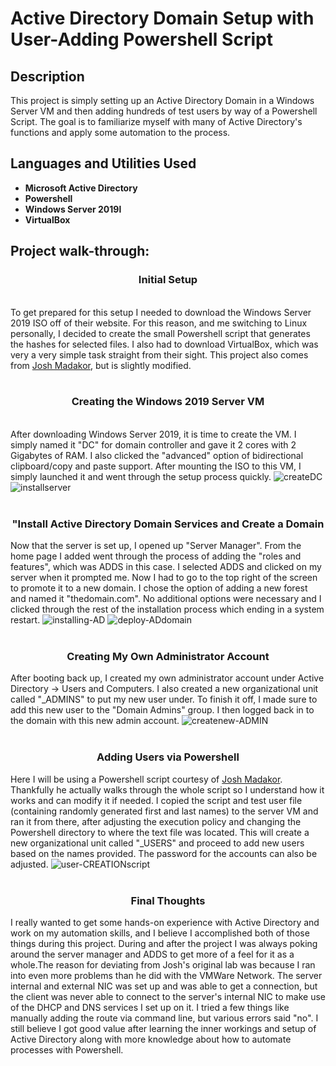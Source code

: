 <h1>Active Directory Domain Setup with User-Adding Powershell Script</h1>

<h2>Description</h2>
This project is simply setting up an Active Directory Domain in a Windows Server VM and then adding hundreds of test users by way of a Powershell Script. The goal is to familiarize myself with many of Active Directory's functions and apply some automation to the process.
<br />


<h2>Languages and Utilities Used</h2>

- <b>Microsoft Active Directory</b> 
- <b>Powershell</b>
- <b>Windows Server 2019l</b>
- <b>VirtualBox</b>

<h2>Project walk-through:</h2>

<p>
<h3 align="center">Initial Setup</h3> <br/>
To get prepared for this setup I needed to download the Windows Server 2019 ISO off of their website. For this reason, and me switching to Linux personally, I decided to create the small Powershell script that generates the hashes for selected files. I also had to download VirtualBox, which was very a very simple task straight from their sight. This project also comes from <a href="https://www.youtube.com/@JoshMadakor">Josh Madakor</a>, but is slightly modified.
<br />
<br />
<h3 align="center">Creating the Windows 2019 Server VM</h3> <br/>
After downloading Windows Server 2019, it is time to create the VM. I simply named it "DC" for domain controller and gave it 2 cores with 2 Gigabytes of RAM. I also clicked the "advanced" option of bidirectional clipboard/copy and paste support. After mounting the ISO to this VM, I simply launched it and went through the setup process quickly.
<img src="https://i.ibb.co/3zfMK7J/createDC.png" alt="createDC" border="0">
<img src="https://i.ibb.co/YBRtbqx/installserver.png" alt="installserver" border="0">
<br />
<br />
 <h3 align="center"> "Install Active Directory Domain Services and Create a Domain</h3>
Now that the server is set up, I opened up "Server Manager". From the home page I added went through the process of adding the "roles and features", which was ADDS in this case. I selected ADDS and clicked on my server when it prompted me. Now I had to go to the top right of the screen to promote it to a new domain. I chose the option of adding a new forest and named it "thedomain.com". No additional options were necessary and I clicked through the rest of the installation process which ending in a system restart.
<img src="https://i.ibb.co/80ySMbZ/installing-AD.png" alt="installing-AD" border="0">
<img src="https://i.ibb.co/zGRDX8k/deploy-ADdomain.png" alt="deploy-ADdomain" border="0">
 <br />
 <br />
<h3 align="center"> Creating My Own Administrator Account </h3>
After booting back up, I created my own administrator account under Active Directory -> Users and Computers. I also created a new organizational unit called "_ADMINS" to put my new user under. To finish it off, I made sure to add this new user to the "Domain Admins" group. I then logged back in to the domain with this new admin account.
<img src="https://i.ibb.co/jyRP7Pd/createnew-ADMIN.png" alt="createnew-ADMIN" border="0">
<br />
<br />
<h3 align="center">Adding Users via Powershell</h3>
Here I will be using a Powershell script courtesy of <a href="https://www.youtube.com/@JoshMadakor">Josh Madakor</a>. Thankfully he actually walks through the whole script so I understand how it works and can modify it if needed. I copied the script and test user file (containing randomly generated first and last names) to the server VM and ran it from there, after adjusting the execution policy and changing the Powershell directory to where the text file was located. This will create a new organizational unit called "_USERS" and proceed to add new users based on the names provided. The password for the accounts can also be adjusted.
<img src="https://i.ibb.co/XS1czdp/user-CREATIONscript.png" alt="user-CREATIONscript" border="0">
<br />
<br />
<h3 align="center">Final Thoughts</h3>
I really wanted to get some hands-on experience with Active Directory and work on my automation skills, and I believe I accomplished both of those things during this project. During and after the project I was always poking around the server manager and ADDS to get more of a feel for it as a whole.The reason for deviating from Josh's original lab was because I ran into even more problems than he did with the VMWare Network. The server internal and external NIC was set up and was able to get a connection, but the client was never able to connect to the server's internal NIC to make use of the DHCP and DNS services I set up on it. I tried a few things like manually adding the route via command line, but various errors said "no". I still believe I got good value after learning the inner workings and setup of Active Directory along with more knowledge about how to automate processes with Powershell. 

 
</p>

